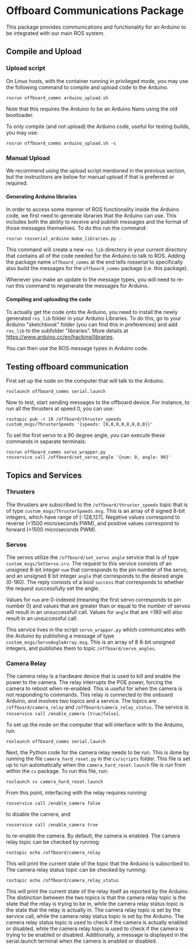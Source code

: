 # Offboard Communications Package

This package provides communications and functionality for an Arduino to be integrated with our main ROS system.

## Compile and Upload

### Upload script

On Linux hosts, with the container running in privileged mode, you may use the following command to compile and upload code to the Arduino.
```
rosrun offboard_comms arduino_upload.sh
```

Note that this requires the Arduino to be an Arduino Nano using the old bootloader.

To only compile (and not upload) the Arduino code, useful for testing builds, you may use:
```
rosrun offboard_comms arduino_upload.sh -c
```

### Manual Upload
We recommend using the upload script mentioned in the previous section, but the instructions are below for manual upload if that is preferred or required.

#### Generating Arduino libraries

In order to access some manner of ROS functionality inside the Arduino code, we first need to generate libraries that the Arduino can use. This includes both the ability to receive and publish messages and the format of those messages themselves. To do this run the command:
```
rosrun rosserial_arduino make_libraries.py .
```
This command will create a new `ros_lib` directory in your current directory that contains all of the code needed for the Arduino to talk to ROS. Adding the package name `offboard_comms` at the end tells rosserial to specifically also build the messages for the `offboard_comms` package (i.e. this package).

Whenever you make an update to the message types, you will need to re-run this command to regenerate the messages for Arduino.

#### Compiling and uploading the code
To actually get the code onto the Arduino, you need to install the newly generated `ros_lib` folder in your Arduino Libraries. To do this, go to your Arduino "sketchbook" folder (you can find this in preferences) and add `ros_lib` to the subfolder "libraries". More details at https://www.arduino.cc/en/hacking/libraries.

You can then use the ROS message types in Arduino code.

## Testing offboard communication
First set up the node on the computer that will talk to the Arduino.
```
roslaunch offboard_comms serial.launch
```
Now to test, start sending messages to the offboard device. For instance, to run all the thrusters at speed 0, you can use:
```
rostopic pub -r 10 /offboard/thruster_speeds custom_msgs/ThrusterSpeeds '{speeds: [0,0,0,0,0,0,0,0]}'
```
To set the first servo to a 90 degree angle, you can execute these commands in separate terminals:
```
rosrun offboard_comms servo_wrapper.py
rosservice call /offboard/set_servo_angle '{num: 0, angle: 90}'
```

## Topics and Services
### Thrusters
The thrusters are subscribed to the `/offboard/thruster_speeds` topic that is of type `custom_msgs/ThrusterSpeeds.msg`. This is an array of 8 signed 8-bit integers, which have range of [-128,127]. Negative values correspond to reverse (<1500 microseconds PWM), and positive values correspond to forward (>1500 microseconds PWM). 
### Servos
The servos utilize the `/offboard/set_servo_angle` service that is of type `custom_msgs/SetServo.srv`. The request to this service consists of an unsigned 8-bit integer `num` that corresponds to the pin number of the servo, and an unsigned 8 bit integer `angle` that corresponds to the desired angle (0-180). The reply consists of a bool `success` that corresponds to whether the request successfully set the angle.

Values for `num` are 0-indexed (meaning the first servo corresponds to pin number 0) and values that are greater than or equal to the number of servos will result in an unsuccessfull call. Values for `angle` that are >180 will also result in an unsuccessful call.

This service lives in the script `servo_wrapper.py` which communicates with the Arduino by publishing a message of type `custom_msgs/ServoAngleArray.msg`. This is an array of 8 8-bit unsigned integers, and publishes them to topic `/offboard/servo_angles`.
### Camera Relay
The camera relay is a hardware device that is used to kill and enable the power to the camera. The relay interrupts the POE power, forcing the camera to reboot when re-enabled. This is useful for when the camera is not responding to commands. This relay is connected to the onboard Arduino, and involves two topics and a service. The topics are `/offboard/camera_relay` and `/offboard/camera_relay_status`. The service is `rosservice call /enable_camera [true/false]`.

To set up the node on the computer that will interface with to the Arduino, run:
```
roslaunch offboard_comms serial.launch
```

Next, the Python code for the camera relay needs to be run. This is done by running the file `camera_hard_reset.py` in the `cv/scripts` folder. This file is set up to run automatically when the `camera_hard_reset.launch` file is run from within the `cv` package. To run this file, run:
```
roslaunch cv camera_hard_reset.launch
```
From this point, interfacing with the relay requires running:
```
rosservice call /enable_camera false
```
to disable the camera, and
```
rosservice call /enable_camera true
```
to re-enable the camera. By default, the camera is enabled. The camera relay topic can be checked by running:
```
rostopic echo /offboard/camera_relay
```
This will print the current state of the topic that the Arduino is subscribed to. The camera relay status topic can be checked by running:
```
rostopic echo /offboard/camera_relay_status
```
This will print the current state of the relay itself as reported by the Arduino. The distinction between the two topics is that the camera relay topic is the state that the relay is trying to be in, while the camera relay status topic is the state that the relay is actually in. The camera relay topic is set by the service call, while the camera relay status topic is set by the Arduino. The camera relay status topic is used to check if the camera is actually enabled or disabled, while the camera relay topic is used to check if the camera is trying to be enabled or disabled. Additionally, a message is displayed in the serial.launch terminal when the camera is enabled or disabled.

